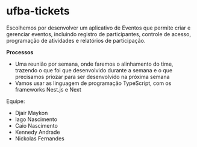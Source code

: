 # ufba-tickets
<p>Escolhemos por desenvolver um aplicativo de Eventos que permite criar e gerenciar eventos, incluindo registro de participantes, controle de acesso, programação de atividades e relatórios de participação.</p>
<b>Processos</b>
<ul>
  <li>Uma reunião por semana, onde faremos o alinhamento do time, trazendo o que foi que desenvolvido durante a semana e o que precisamos priozar para ser desenvolvido na próxima semana</li>
  <li>Vamos usar as linguagem de programação TypeScript, com os frameworks Nest.js e Next</li>
</ul>

Equipe:
<ul>
  <li>Djair Maykon</li>
  <li>Iago Nascimento</li>
  <li>Caio Nascimento</li>
  <li>Kennedy Andrade</li>
  <li>Nickolas Fernandes</li>
 </ul>


